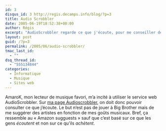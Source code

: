 ```yaml
---
id: 3
disqus_id: 3 http://regis.decamps.info/blog/?p=3
title: Audio Scrobbler
date: 2005-06-19T18:52:38+00:00
author: Régis
excerpt: "AudioScrobbler regarde ce que j'écoute, pour me conseiller de nouveaux chanteurs."
layout: post
guid: /?p=3
permalink: /2005/06/audio-scrobbler/
tmac_last_id:
  - ""
dsq_thread_id:
  - "555134844"
categories:
  - Informatique
  - Musique
  - Sites web
---
```

AmaroK, mon lecteur de musique favori, m’a incité à utiliser le service web AudioScrobbler. Sur [ma page Audioscrobbler](http://www.audioscrobbler.com/user/wakaseoo/), on doit donc pouvoir consulter ce que j’écoute. Le but n’est pas de jouer à Big Brother mais de me suggérer des artistes en fonction de mes goûts musicaux. Bref, ça ressemble au « Amazon sugguests » sauf que c’est basé sur ce que les gens _écoutent_ et non sur ce qu’ils _achètent_.
